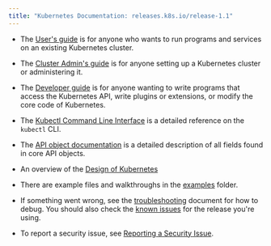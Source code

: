 ```yaml
---
title: "Kubernetes Documentation: releases.k8s.io/release-1.1"
---
```

* The [User's guide](/{{page.version}}/docs/user-guide/) is for anyone who wants to run programs and
  services on an existing Kubernetes cluster.

* The [Cluster Admin's guide](/{{page.version}}/docs/admin/) is for anyone setting up
  a Kubernetes cluster or administering it.

* The [Developer guide](/{{page.version}}/docs/devel/) is for anyone wanting to write
  programs that access the Kubernetes API, write plugins or extensions, or
  modify the core code of Kubernetes.

* The [Kubectl Command Line Interface](/{{page.version}}/docs/user-guide/kubectl/kubectl) is a detailed reference on
  the `kubectl` CLI.

* The [API object documentation](http://kubernetes.io/third_party/swagger-ui/)
  is a detailed description of all fields found in core API objects.

* An overview of the [Design of Kubernetes](https://github.com/kubernetes/kubernetes/tree/master/docs/design/)

* There are example files and walkthroughs in the [examples](https://github.com/kubernetes/kubernetes/tree/master/examples)
  folder.

* If something went wrong, see the [troubleshooting](troubleshooting) document for how to debug.
You should also check the [known issues](/{{page.version}}/docs/user-guide/known-issues) for the release you're using.

* To report a security issue, see [Reporting a Security Issue](reporting-security-issues).



